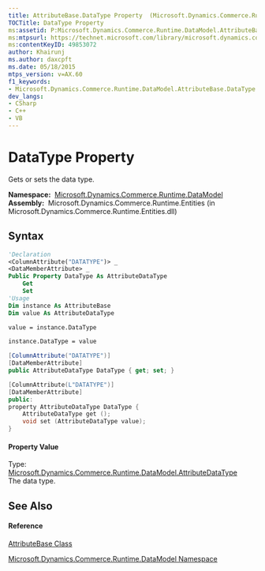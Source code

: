 ```yaml
---
title: AttributeBase.DataType Property  (Microsoft.Dynamics.Commerce.Runtime.DataModel)
TOCTitle: DataType Property
ms:assetid: P:Microsoft.Dynamics.Commerce.Runtime.DataModel.AttributeBase.DataType
ms:mtpsurl: https://technet.microsoft.com/library/microsoft.dynamics.commerce.runtime.datamodel.attributebase.datatype(v=AX.60)
ms:contentKeyID: 49853072
author: Khairunj
ms.author: daxcpft
ms.date: 05/18/2015
mtps_version: v=AX.60
f1_keywords:
- Microsoft.Dynamics.Commerce.Runtime.DataModel.AttributeBase.DataType
dev_langs:
- CSharp
- C++
- VB
---
```


# DataType Property

Gets or sets the data type.

**Namespace:**  [Microsoft.Dynamics.Commerce.Runtime.DataModel](microsoft-dynamics-commerce-runtime-datamodel-namespace.md)  
**Assembly:**  Microsoft.Dynamics.Commerce.Runtime.Entities (in Microsoft.Dynamics.Commerce.Runtime.Entities.dll)

## Syntax

``` vb
'Declaration
<ColumnAttribute("DATATYPE")> _
<DataMemberAttribute> _
Public Property DataType As AttributeDataType
    Get
    Set
'Usage
Dim instance As AttributeBase
Dim value As AttributeDataType

value = instance.DataType

instance.DataType = value
```

``` csharp
[ColumnAttribute("DATATYPE")]
[DataMemberAttribute]
public AttributeDataType DataType { get; set; }
```

``` c++
[ColumnAttribute(L"DATATYPE")]
[DataMemberAttribute]
public:
property AttributeDataType DataType {
    AttributeDataType get ();
    void set (AttributeDataType value);
}
```

#### Property Value

Type: [Microsoft.Dynamics.Commerce.Runtime.DataModel.AttributeDataType](attributedatatype-enumeration-microsoft-dynamics-commerce-runtime-datamodel.md)  
The data type.  

## See Also

#### Reference

[AttributeBase Class](attributebase-class-microsoft-dynamics-commerce-runtime-datamodel.md)

[Microsoft.Dynamics.Commerce.Runtime.DataModel Namespace](microsoft-dynamics-commerce-runtime-datamodel-namespace.md)

